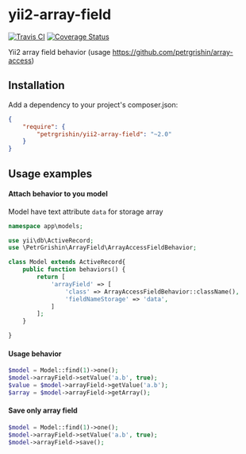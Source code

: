 yii2-array-field
================
[![Travis CI](https://travis-ci.org/petrgrishin/yii2-array-field.png "Travis CI")](https://travis-ci.org/petrgrishin/yii2-array-field)
[![Coverage Status](https://coveralls.io/repos/petrgrishin/yii2-array-field/badge.png?branch=master)](https://coveralls.io/r/petrgrishin/yii2-array-field?branch=master)

Yii2 array field behavior (usage https://github.com/petrgrishin/array-access)

Installation
------------
Add a dependency to your project's composer.json:
```json
{
    "require": {
        "petrgrishin/yii2-array-field": "~2.0"
    }
}
```

Usage examples
--------------
#### Attach behavior to you model
Model have text attribute `data` for storage array

```php
namespace app\models;

use yii\db\ActiveRecord;
use \PetrGrishin\ArrayField\ArrayAccessFieldBehavior;

class Model extends ActiveRecord{
    public function behaviors() {
        return [
            'arrayField' => [
                'class' => ArrayAccessFieldBehavior::className(),
                'fieldNameStorage' => 'data',
            ]
        ];
    }

}
```

#### Usage behavior
```php
$model = Model::find(1)->one();
$model->arrayField->setValue('a.b', true);
$value = $model->arrayField->getValue('a.b');
$array = $model->arrayField->getArray();
```

#### Save only array field
```php
$model = Model::find(1)->one();
$model->arrayField->setValue('a.b', true);
$model->arrayField->save();
```
